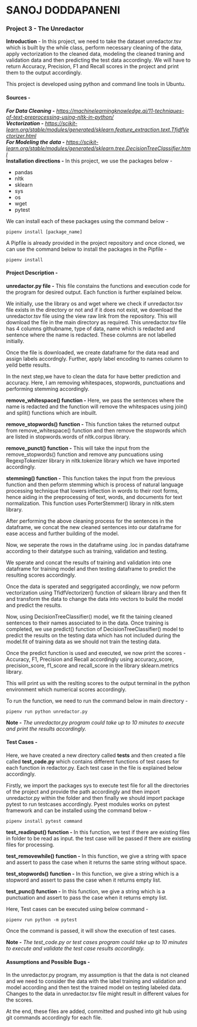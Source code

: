 # SANOJ DODDAPANENI
### Project 3 - The Unredactor
**Introduction** - In this project, we need to take the dataset unredactor.tsv which is built by the while class, perform necessary cleaning of the data, apply vectorization to the cleaned data, modeling the cleaned traning and validation data and then predicting the test data accordingly. We will have to return Accuracy, Precision, F1 and Recall scores in the project and print them to the output accordingly.

This project is developed using python and command line tools in Ubuntu.  
#### Sources -   
**_For Data Cleaning -_** _https://machinelearningknowledge.ai/11-techniques-of-text-preprocessing-using-nltk-in-python/_  
**_Vectorization -_** _https://scikit-learn.org/stable/modules/generated/sklearn.feature_extraction.text.TfidfVectorizer.html_  
**_For Modeling the data -_** _https://scikit-learn.org/stable/modules/generated/sklearn.tree.DecisionTreeClassifier.html_  
**Installation directions -** In this project, we use the packages below -
 - pandas
 - nltk
 - sklearn
 - sys
 - os
 - wget
 - pytest
 
We can install each of these packages using the command below -  
```
pipenv install [package_name]
```

A Pipfile is already provided in the project repository and once cloned, we can use the command below to install the packages in the Pipfile -  
```
pipenv install
```

#### Project Description -
**unredactor.py file -** This file constains the functions and execution code for the program for desired output. Each function is further explained below.

We initially, use the library os and wget where we check if unredactor.tsv file exists in the directory or not and if it does not exist, we download the unredactor.tsv file using the view raw link from the repository. This will download the file in the main directory as required. This unredactor.tsv file has 4 columns githubname, type of data, name which is redacted and sentence where the name is redacted. These columns are not labelled initially.

Once the file is downloaded, we create dataframe for the data read and assign labels accordngly. Further, apply label encoding to names column to yeild bette results.

In the next step,we have to clean the data for have better prediction and accuracy. Here, I am removing whitespaces, stopwords, punctuations and performing stemming accordingly.

**remove_whitespace() function -** Here, we pass the sentences where the name is redacted and the function will remove the whitespaces using join() and split() functions which are inbuilt.

**remove_stopwords() function -** This function takes the returned output from remove_whitespace() function and then remove the stopwords which are listed in stopwords.words of nltk.corpus library.

**remove_punct() function -** This will take the input from the remove_stopwords() function and remove any puncuations using RegexpTokenizer library in nltk.tokenize library which we have imported accordingly.

**stemming() function -** This function takes the input from the previous function and then peform stemming which is process of natural language processing technique that lowers inflection in words to their root forms, hence aiding in the preprocessing of text, words, and documents for text normalization. This function uses PorterStemmer() library in nltk.stem library.

After performing the above cleaning process for the sentences in the dataframe, we concat the new cleaned sentences into our dataframe for ease access and further building of the model.

Now, we seperate the rows in the dataframe using .loc in pandas dataframe according to their datatype such as training, validation and testing.

We sperate and concat the results of training and validation into one dataframe for training model and then testing dataframe to predict the resulting scores accordingly.

Once the data is sperated and seggrigated accordingly, we now peform vectorization using TfidfVectorizer() function of sklearn library and then fit and transform the data to change the data into vectors to build the model and predict the results.

Now, using DecisionTreeClassifier() model, we fit the taining cleaned sentences to their names associated to in the data. Once training is completed, we use predict() function of DecisionTreeClassifier() model to predict the results on the testing data which has not included during the model.fit of training data as we should not train the testing data.

Once the predict function is used and executed, we now print the scores - Accuracy, F1, Precision and Recall accordingly using accuracy_score, precision_score, f1_score and  recall_score in the library sklearn.metrics library.

This will print us with the reslting scores to the output terminal in the python environment which numerical scores accordingly.

To run the function, we need to run the command below in main directory -  
```
pipenv run python unredactor.py
```

**Note -** _The unredactor.py program could take up to 10 minutes to execute and print the results accordingly._

#### Test Cases - 
Here, we have created a new directory called **tests** and then created a file called **test_code.py** which contains different functions of test cases for each function in redactor.py. Each test case in the file is explained below accordingly.

Firstly, we import the packages sys to execute test file for all the directories of the project and provide the path accordingly and then import unredactor.py within the folder and then finally we should import package pytest to run testcases accordingly. Pyest modules works on pytest framework and can be installed using the command below -  
```
pipenv install pytest command
```

**test_readinput() function -** In this function, we test if there are existing files in  folder to be read as input. the test case will be passed if there are existing files for processing.

**test_removewhile() function -** In this function, we give a string with space and assert to pass the case when it returns the same string without space.

**test_stopwords() function -** In this function, we give a string which is a stopword and assert to pass the case when it returns empty list.

**test_punc() function -** In this function, we give a string which is a punctuation and assert to pass the case when it returns empty list.

Here, Test cases can be executed using below command -  
```
pipenv run python -m pytest
```

Once the command is passed, it will show the execution of test cases.

**Note -** _The test_code.py or test cases program could take up to 10 minutes to execute and validate the test case results accordingly._

#### Assumptions and Possible Bugs -  
In the unredactor.py program, my assumption is that the data is not cleaned and we need to consider the data with the label training and validation and model according and then test the trained model on testing labeled data. Changes to the data in unredactor.tsv file might result in different values for the scores.

At the end, these files are added, committed and pushed into git hub using git commands accordingly for each file.
